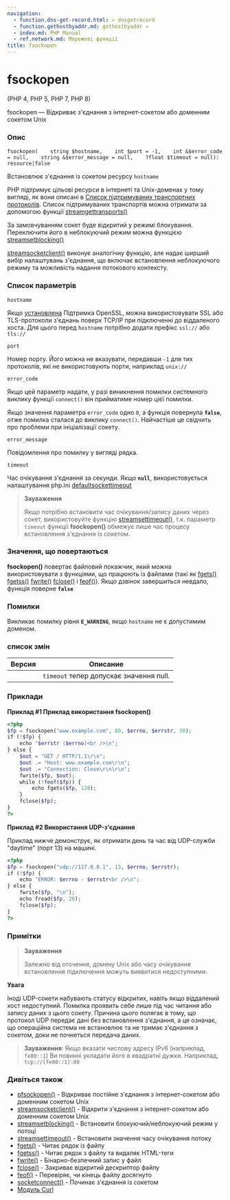 ```yaml
---
navigation:
  - function.dns-get-record.html: « dnsgetrecord
  - function.gethostbyaddr.md: gethostbyaddr »
  - index.md: PHP Manual
  - ref.network.md: Мережеві функції
title: fsockopen
---
```

# fsockopen

(PHP 4, PHP 5, PHP 7, PHP 8)

fsockopen — Відкриває з'єднання з інтернет-сокетом або доменним сокетом Unix

### Опис

```methodsynopsis
fsockopen(    string $hostname,    int $port = -1,    int &$error_code = null,    string &$error_message = null,    ?float $timeout = null): resource|false
```

Встановлює з'єднання із сокетом ресурсу `hostname`

PHP підтримує цільові ресурси в інтернеті та Unix-доменах у тому вигляді, як вони описані в [Список підтримуваних транспортних протоколів](transports.md). Список підтримуваних транспортів можна отримати за допомогою функції [streamgettransports()](function.stream-get-transports.md)

За замовчуванням сокет буде відкритий у режимі блокування. Переключити його в неблокуючий режим можна функцією [streamsetblocking()](function.stream-set-blocking.md)

[streamsocketclient()](function.stream-socket-client.md) виконує аналогічну функцію, але надає ширший вибір налаштувань з'єднання, що включає встановлення неблокуючого режиму та можливість надання потокового контексту.

### Список параметрів

`hostname`

Якщо [установлена](openssl.installation.md) Підтримка OpenSSL, можна використовувати SSL або TLS-протоколи з'єднань поверх TCP/IP при підключенні до віддаленого хоста. Для цього перед `hostname` потрібно додати префікс `ssl://` або `tls://`

`port`

Номер порту. Його можна не вказувати, передавши `-1` для тих протоколів, які не використовують порти, наприклад `unix://`

`error_code`

Якщо цей параметр надати, у разі виникнення помилки системного виклику функції `connect()` він прийматиме номер цієї помилки.

Якщо значення параметра `error_code` одно `0`, а функція повернула **`false`**, отже помилка сталася до виклику `connect()`. Найчастіше це свідчить про проблеми при ініціалізації сокету.

`error_message`

Повідомлення про помилку у вигляді рядка.

`timeout`

Час очікування з'єднання за секунди. Якщо **`null`**, використовується налаштування php.ini [defaultsockettimeout](filesystem.configuration.html#ini.default-socket-timeout)

> **Зауваження**
> 
> Якщо потрібно встановити час очікування/запису даних через сокет, використовуйте функцію [streamsettimeout()](function.stream-set-timeout.md), т.к. параметр `timeout` функції **fsockopen()** обмежує лише час процесу встановлення з'єднання із сокетом.

### Значення, що повертаються

**fsockopen()** повертає файловий покажчик, який можна використовувати з функціями, що працюють із файлами (такі як [fgets()](function.fgets.md) [fgetss()](function.fgetss.md) [fwrite()](function.fwrite.md) [fclose()](function.fclose.md) і [feof()](function.feof.md)). Якщо дзвінок завершиться невдало, функція поверне **`false`**

### Помилки

Викликає помилку рівня **`E_WARNING`**, якщо `hostname` не є допустимим доменом.

### список змін

| Версия | Описание |
| --- | --- |
|  | `timeout` тепер допускає значення null. |

### Приклади

**Приклад #1 Приклад використання **fsockopen()****

```php
<?php
$fp = fsockopen("www.example.com", 80, $errno, $errstr, 30);
if (!$fp) {
    echo "$errstr ($errno)<br />\n";
} else {
    $out = "GET / HTTP/1.1\r\n";
    $out .= "Host: www.example.com\r\n";
    $out .= "Connection: Close\r\n\r\n";
    fwrite($fp, $out);
    while (!feof($fp)) {
        echo fgets($fp, 128);
    }
    fclose($fp);
}
?>
```

**Приклад #2 Використання UDP-з'єднання**

Приклад нижче демонструє, як отримати день та час від UDP-служби "daytime" (порт 13) на машині.

```php
<?php
$fp = fsockopen("udp://127.0.0.1", 13, $errno, $errstr);
if (!$fp) {
    echo "ERROR: $errno - $errstr<br />\n";
} else {
    fwrite($fp, "\n");
    echo fread($fp, 26);
    fclose($fp);
}
?>
```

### Примітки

> **Зауваження**
> 
> Залежно від оточення, домену Unix або часу очікування встановлення підключення можуть виявитися недоступними.

**Увага**

Іноді UDP-сокети набувають статусу відкритих, навіть якщо віддалений хост недоступний. Помилка проявить себе лише під час читання або запису даних з цього сокету. Причина цього полягає в тому, що протокол UDP передає дані без встановлення з'єднання, а це означає, що операційна система не встановлює та не тримає з'єднання з сокетом, доки не почнеться передача даних.

> **Зауваження**: Якщо вказати числову адресу IPv6 (наприклад, `fe80::1`) Ви повинні укладати його в квадратні дужки. Наприклад, `tcp://[fe80::1]:80`

### Дивіться також

-   [pfsockopen()](function.pfsockopen.md) - Відкриває постійне з'єднання з інтернет-сокетом або доменним сокетом Unix
-   [streamsocketclient()](function.stream-socket-client.md) - Відкрити з'єднання з інтернет-сокетом або доменним сокетом Unix
-   [streamsetblocking()](function.stream-set-blocking.md) - Встановити блокуючий/неблокуючий режим у потоці
-   [streamsettimeout()](function.stream-set-timeout.md) - Встановити значення часу очікування потоку
-   [fgets()](function.fgets.md) - Читає рядок із файлу
-   [fgetss()](function.fgetss.md) - Читає рядок з файлу та видаляє HTML-теги
-   [fwrite()](function.fwrite.md) - Бінарно-безпечний запис у файл
-   [fclose()](function.fclose.md) - Закриває відкритий дескриптор файлу
-   [feof()](function.feof.md) - Перевіряє, чи кінець файлу досягнуто
-   [socketconnect()](function.socket-connect.md) - Починає з'єднання із сокетом
-   [Модуль Curl](ref.curl.md)
